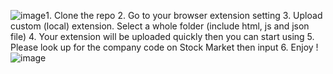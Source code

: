 ![image](https://github.com/hieunguyen0802/Timing-Stock-Market-Tool/assets/26492106/889fe7d9-2817-40f3-a8e4-d8ce1c46b38a)1. Clone the repo
2. Go to your browser extension setting
3. Upload custom (local) extension. Select a whole folder (include html, js and json file)
4. Your extension will be uploaded quickly then you can start using
5. Please look up for the company code on Stock Market then input
6. Enjoy !
![image](https://github.com/hieunguyen0802/Timing-Stock-Market-Tool/assets/26492106/275197cb-bec9-450a-a682-026921ad68de)

